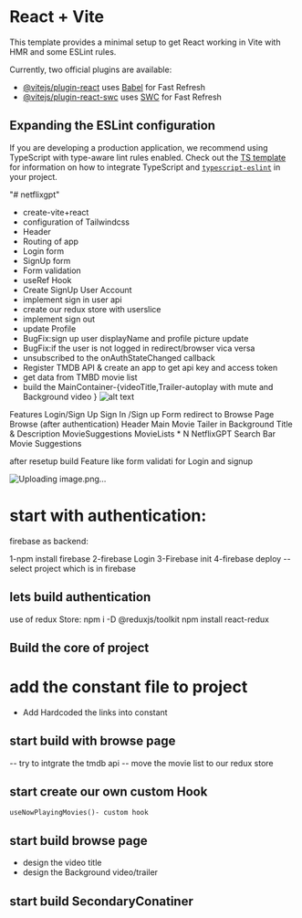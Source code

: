 

# React + Vite

This template provides a minimal setup to get React working in Vite with HMR and some ESLint rules.

Currently, two official plugins are available:

- [@vitejs/plugin-react](https://github.com/vitejs/vite-plugin-react/blob/main/packages/plugin-react) uses [Babel](https://babeljs.io/) for Fast Refresh
- [@vitejs/plugin-react-swc](https://github.com/vitejs/vite-plugin-react/blob/main/packages/plugin-react-swc) uses [SWC](https://swc.rs/) for Fast Refresh

## Expanding the ESLint configuration

If you are developing a production application, we recommend using TypeScript with type-aware lint rules enabled. Check out the [TS template](https://github.com/vitejs/vite/tree/main/packages/create-vite/template-react-ts) for information on how to integrate TypeScript and [`typescript-eslint`](https://typescript-eslint.io) in your project.

"# netflixgpt" 

  - create-vite+react
  - configuration of Tailwindcss
  - Header
  - Routing of app
  - Login form
  - SignUp form
  - Form validation
  - useRef Hook
  - Create SignUp User Account
  - implement sign in user api
  - create our redux store with userslice
  - implement sign out
  - update Profile
  - BugFix:sign up user displayName and profile picture update
  - BugFix:if the user is not logged in redirect/browser vica versa
  - unsubscribed to the onAuthStateChanged callback
  - Register TMDB API & create an app to get api key and access token
  - get data from TMBD movie list
  - build the MainContainer-{videoTitle,Trailer-autoplay with mute and Background video }
  ![alt text](image.png)

Features
    Login/Sign Up
    Sign In /Sign up Form
      redirect to Browse Page
      Browse (after authentication)
    Header
    Main Movie
        Tailer in Background
        Title & Description
        MovieSuggestions
        MovieLists * N
       NetflixGPT
    Search Bar
    Movie Suggestions


after resetup build Feature like form validati for Login and signup

![Uploading image.png…]()


# start with authentication:

   firebase as backend:
     
   1-npm install firebase
   2-firebase Login
   3-Firebase init
   4-firebase deploy
     --select project which is in firebase

## lets build authentication    

   use of redux Store: 
     npm i -D @reduxjs/toolkit
     npm install react-redux
    
## Build the core of project

# add the constant file to project
  - Add Hardcoded the links into constant

## start build with browse page
  -- try to intgrate the tmdb api
  -- move the movie list to our redux store

## start create our own custom Hook
    useNowPlayingMovies()- custom hook

## start build browse page
   - design the video title
   - design the Background video/trailer

## start build SecondaryConatiner   
